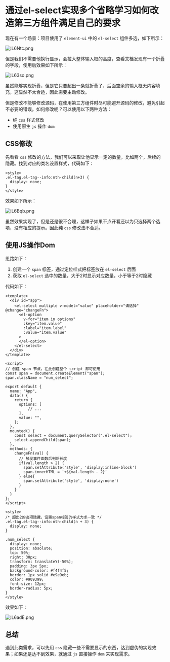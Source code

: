 # 通过el-select实现多个省略学习如何改造第三方组件满足自己的要求

现在有一个场景：项目使用了 `element-ui` 中的 `el-select` 组件多选，如下所示：

![iL6Ntc.png](https://i.imgloc.com/2023/05/01/iL6Ntc.png)

但是我们不需要他换行显示，会拉大整体输入框的高度，查看文档发现有一个折叠的字段，使用后效果如下所示：

![iL63so.png](https://i.imgloc.com/2023/05/01/iL63so.png)

虽然能够实现折叠，但是它只要超出一条就折叠了，后面空余的输入框无内容填充，这显然不太合适，因此需要主动修改。

但是修改不能够修改源码，在使用第三方组件时尽可能避开源码的修改，避免引起不必要的错误。如何修改呢？可以使用以下两种方法：

- 纯 `css` 样式修改
- 使用原生 `js` 操作 `dom` 

## CSS修改

先看看 `css` 修改的方法，我们可以采取让他显示一定的数量，比如两个，后续的隐藏。找到对应的类名设置样式，代码如下：

```vue
<style>
.el-tag.el-tag--info:nth-child(n+3) {
  display: none;
}
</style>
```

效果如下所示：

![iL6Bqb.png](https://i.imgloc.com/2023/05/01/iL6Bqb.png)

虽然效果实现了，但是还是很不合理，这样子如果不点开看还以为只选择两个选项，没有相应的提示。因此纯 `css` 修改法不合适。

## 使用JS操作Dom

思路如下：

1. 创建一个 `span` 标签，通过定位样式把标签放在 `el-select` 后面
2. 获取 `el-select` 选中的数量，大于2时显示对应数量，小于等于2时隐藏

代码如下：

```vue
<template>
  <div id="app">
    <el-select multiple v-model="value" placeholder="请选择" @change="changeFn">
      <el-option
        v-for="item in options"
        :key="item.value"
        :label="item.label"
        :value="item.value"
      >
      </el-option>
    </el-select>
  </div>
</template>

<script>
// 创建 span 节点，在此创建整个 script 都可使用
const span = document.createElement("span");
span.className = "num_select";

export default {
  name: "App",
  data() {
    return {
      options: [
          // ...
      ],
      value: "",
    };
  },
  mounted() {
    const select = document.querySelector(".el-select");
    select.appendChild(span);
  },
  methods: {
    changeFn(val) {
      // 触发事件函数后判断长度
      if(val.length > 2) {
        span.setAttribute('style', 'display:inline-block')
        span.innerHTML = `+${val.length - 2}`
      } else{
        span.setAttribute('style', 'display:none')
      }
    }
  }
};
</script>

<style>
/* 超出2的选项隐藏，设置span标签的样式力求一致 */
.el-tag.el-tag--info:nth-child(n + 3) {
  display: none;
}

.num_select {
  display: none;
  position: absolute;
  top: 50%;
  right: 30px;
  transform: translateY(-50%);
  padding: 3px 5px;
  background-color: #f4f4f5;
  border: 1px solid #e9e9eb;
  color: #909399;
  font-size: 12px;
  border-radius: 5px;
}
</style>
```

效果如下：

![iL6adE.png](https://i.imgloc.com/2023/05/01/iL6adE.png)

## 总结

遇到此类需求，可以先用 `css` 隐藏一些不需要显示的东西，达到虚伪的实现效果；如果还是达不到效果，就通过 `js` 直接操作 `dom` 来实现需求。